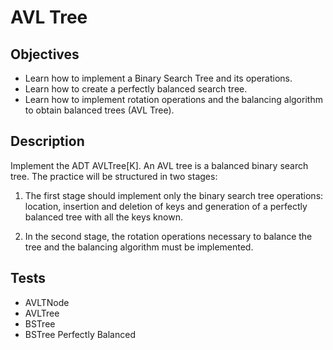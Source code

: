 # AVL Tree
## Objectives
- Learn how to implement a Binary Search Tree and its operations.
- Learn how to create a perfectly balanced search tree.
- Learn how to implement rotation operations and the balancing algorithm to obtain balanced trees (AVL Tree).

## Description
Implement the ADT AVLTree[K]. An AVL tree is a balanced binary search tree. The practice will be structured in two stages:

1. The first stage should implement only the binary search tree operations: location, insertion and deletion of keys and generation of a perfectly balanced tree with all the keys known.

2. In the second stage, the rotation operations necessary to balance the tree and the balancing algorithm must be implemented.

## Tests
- AVLTNode
- AVLTree
- BSTree
- BSTree Perfectly Balanced